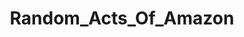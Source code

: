 ---
title: Random_Acts_Of_Amazon
crosslinks:
- AskReddit
- aww
- '2013'
- pics
- tifu
- videos
- keto
- IAmA
- GifRecipes
- grilledcheese
- Wishlist
- help
- nosleep
- gifs
- CrossStitch
- Jokes
- ContagiousLaughter
- legaladvice
- slowcooking
- YouShouldKnow
---